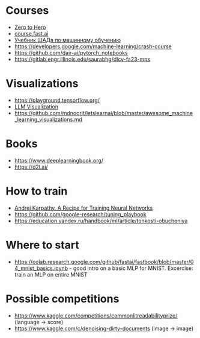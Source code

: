 # Courses

- [Zero to Hero](https://karpathy.ai/zero-to-hero.html)
- [course.fast.ai](https://course.fast.ai/)
- [Учебник ШАДа по машинному обучению](https://education.yandex.ru/handbook/ml)
- https://developers.google.com/machine-learning/crash-course
- https://github.com/dair-ai/pytorch_notebooks
- https://gitlab.engr.illinois.edu/saurabhg/dlcv-fa23-mps


# Visualizations

- https://playground.tensorflow.org/
- [LLM Visualization](https://bbycroft.net/llm)
- https://github.com/mdnoorit/letslearnai/blob/master/awesome_machine_learning_visualizations.md


# Books

- https://www.deeplearningbook.org/
- https://d2l.ai/

# How to train

- [Andrej Karpathy. A Recipe for Training Neural Networks](https://karpathy.github.io/2019/04/25/recipe/)
- https://github.com/google-research/tuning_playbook
- https://education.yandex.ru/handbook/ml/article/tonkosti-obucheniya


# Where to start
- https://colab.research.google.com/github/fastai/fastbook/blob/master/04_mnist_basics.ipynb - good intro on a basic MLP for MNIST. Excercise: train an MLP on entire MNIST


# Possible competitions
- https://www.kaggle.com/competitions/commonlitreadabilityprize/ (language -> score)
- https://www.kaggle.com/c/denoising-dirty-documents (image -> image)
